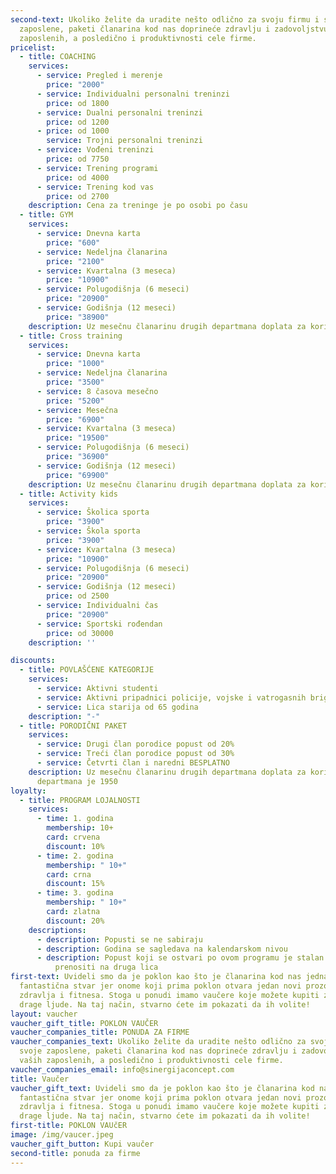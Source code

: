 ```yaml
---
second-text: Ukoliko želite da uradite nešto odlično za svoju firmu i svoje
  zaposlene, paketi članarina kod nas doprineće zdravlju i zadovoljstvu vaših
  zaposlenih, a posledično i produktivnosti cele firme.
pricelist:
  - title: COACHING
    services:
      - service: Pregled i merenje
        price: "2000"
      - service: Individualni personalni treninzi
        price: od 1800
      - service: Dualni personalni treninzi
        price: od 1200
      - price: od 1000
        service: Trojni personalni treninzi
      - service: Vođeni treninzi
        price: od 7750
      - service: Trening programi
        price: od 4000
      - service: Trening kod vas
        price: od 2700
    description: Cena za treninge je po osobi po času
  - title: GYM
    services:
      - service: Dnevna karta
        price: "600"
      - service: Nedeljna članarina
        price: "2100"
      - service: Kvartalna (3 meseca)
        price: "10900"
      - service: Polugodišnja (6 meseci)
        price: "20900"
      - service: Godišnja (12 meseci)
        price: "38900"
    description: Uz mesečnu članarinu drugih departmana doplata za korišćenje GYM departmana je 1950 
  - title: Cross training
    services:
      - service: Dnevna karta
        price: "1000"
      - service: Nedeljna članarina
        price: "3500"
      - service: 8 časova mesečno
        price: "5200"
      - service: Mesečna
        price: "6900"
      - service: Kvartalna (3 meseca)
        price: "19500"
      - service: Polugodišnja (6 meseci)
        price: "36900"
      - service: Godišnja (12 meseci)
        price: "69900"
    description: Uz mesečnu članarinu drugih departmana doplata za korišćenje GYM departmana je 1950 
  - title: Activity kids
    services:
      - service: Školica sporta
        price: "3900"
      - service: Škola sporta
        price: "3900"
      - service: Kvartalna (3 meseca)
        price: "10900"
      - service: Polugodišnja (6 meseci)
        price: "20900"
      - service: Godišnja (12 meseci)
        price: od 2500
      - service: Individualni čas
        price: "20900"
      - service: Sportski rođendan
        price: od 30000
    description: ''

discounts:
  - title: POVLAŠĆENE KATEGORIJE
    services:
      - service: Aktivni studenti
      - service: Aktivni pripadnici policije, vojske i vatrogasnih brigada
      - service: Lica starija od 65 godina
    description: "-"
  - title: PORODIČNI PAKET
    services:
      - service: Drugi član porodice popust od 20%
      - service: Treći član porodice popust od 30%
      - service: Četvrti član i naredni BESPLATNO
    description: Uz mesečnu članarinu drugih departmana doplata za korišćenje GYM
      departmana je 1950
loyalty:
  - title: PROGRAM LOJALNOSTI
    services:
      - time: 1. godina
        membership: 10+
        card: crvena
        discount: 10%
      - time: 2. godina
        membership: " 10+"
        card: crna
        discount: 15%
      - time: 3. godina
        membership: " 10+"
        card: zlatna
        discount: 20%
    descriptions:
      - description: Popusti se ne sabiraju
      - description: Godina se sagledava na kalendarskom nivou
      - description: Popust koji se ostvari po ovom programu je stalan i ne može se
          prenositi na druga lica
first-text: Uvideli smo da je poklon kao što je članarina kod nas jedna
  fantastična stvar jer onome koji prima poklon otvara jedan novi prozor u svet
  zdravlja i fitnesa. Stoga u ponudi imamo vaučere koje možete kupiti za sebi
  drage ljude. Na taj način, stvarno ćete im pokazati da ih volite!
layout: vaucher
vaucher_gift_title: POKLON VAUČER
vaucher_companies_title: PONUDA ZA FIRME
vaucher_companies_text: Ukoliko želite da uradite nešto odlično za svoju firmu i
  svoje zaposlene, paketi članarina kod nas doprineće zdravlju i zadovoljstvu
  vaših zaposlenih, a posledično i produktivnosti cele firme.
vaucher_companies_email: info@sinergijaconcept.com
title: Vaučer
vaucher_gift_text: Uvideli smo da je poklon kao što je članarina kod nas jedna
  fantastična stvar jer onome koji prima poklon otvara jedan novi prozor u svet
  zdravlja i fitnesa. Stoga u ponudi imamo vaučere koje možete kupiti za sebi
  drage ljude. Na taj način, stvarno ćete im pokazati da ih volite!
first-title: POKLON VAUčER
image: /img/vaucer.jpeg
vaucher_gift_button: Kupi vaučer
second-title: ponuda za firme
---
```

